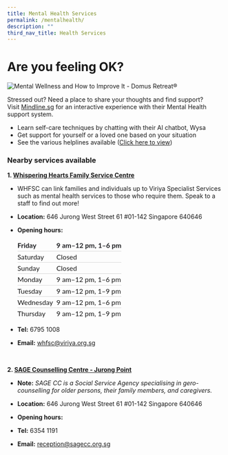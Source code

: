 ```yaml
---
title: Mental Health Services
permalink: /mentalhealth/
description: ""
third_nav_title: Health Services
---
```

# Are you feeling OK?

![Mental Wellness and How to Improve It - Domus Retreat®](https://domusretreat.com/wp-content/uploads/mental-wellness.png)

Stressed out? Need a place to share your thoughts and find support? 
<br> Visit [Mindline.sg](https://www.mindline.sg/home)  for an interactive experience with their Mental Health support system.
* Learn self-care techniques by chatting with their AI chatbot, Wysa
* Get support for yourself or a loved one based on your situation
* See the various helplines available ([Click here to view](https://mindline.sg/youth/get-help))

### **Nearby services available**

**1. [Whispering Hearts Family Service Centre](https://viriya.org.sg/our-services/family-services/whispering-hearts-family-service-centre/)**
* WHFSC can link families and individuals up to Viriya Specialist Services such as mental health services to those who require them. Speak to a staff to find out more!
*   **Location:**&nbsp;646 Jurong West Street 61 #01-142 Singapore 640646
    
*   **Opening hours:**
    
    <table style="box-sizing: border-box; font-family: Lato; border-width: 0px; border-style: solid; border-color: var(--chakra-colors-gray-200); overflow-wrap: break-word; border-collapse: collapse; width: 615.891px; margin-bottom: 1em; margin-top: 3px; line-height: 1.58;" class="WgFkxc"><tbody style="box-sizing: border-box; font-family: Lato; border-width: 0px; border-style: solid; border-color: var(--chakra-colors-gray-200); overflow-wrap: break-word;"><tr style="box-sizing: border-box; font-family: Lato; border-width: 0px; border-style: solid; border-color: var(--chakra-colors-gray-200); overflow-wrap: break-word; font-weight: bold; color: rgb(32, 33, 36);" class="K7Ltle"><td style="box-sizing: border-box; font-family: Lato; border-width: 0px 0px 1px; border-style: solid; border-color: rgb(214, 214, 214); overflow-wrap: break-word; border-image: initial; padding: 0px 8px 0px 0px; vertical-align: top; max-width: 173px;" class="SKNSIb">Friday</td><td style="box-sizing: border-box; font-family: Lato; border-width: 0px 0px 1px; border-style: solid; border-color: rgb(214, 214, 214); overflow-wrap: break-word; border-image: initial; padding: 0px; vertical-align: top;">9 am–12 pm, 1–6 pm</td></tr><tr style="box-sizing: border-box; font-family: Lato; border-width: 0px; border-style: solid; border-color: var(--chakra-colors-gray-200); overflow-wrap: break-word;"><td style="box-sizing: border-box; font-family: Lato; border-width: 0px 0px 1px; border-style: solid; border-color: rgb(214, 214, 214); overflow-wrap: break-word; border-image: initial; padding: 0px 8px 0px 0px; vertical-align: top; max-width: 173px;" class="SKNSIb">Saturday</td><td style="box-sizing: border-box; font-family: Lato; border-width: 0px 0px 1px; border-style: solid; border-color: rgb(214, 214, 214); overflow-wrap: break-word; border-image: initial; padding: 0px; vertical-align: top;">Closed</td></tr><tr style="box-sizing: border-box; font-family: Lato; border-width: 0px; border-style: solid; border-color: var(--chakra-colors-gray-200); overflow-wrap: break-word;"><td style="box-sizing: border-box; font-family: Lato; border-width: 0px 0px 1px; border-style: solid; border-color: rgb(214, 214, 214); overflow-wrap: break-word; border-image: initial; padding: 0px 8px 0px 0px; vertical-align: top; max-width: 173px;" class="SKNSIb">Sunday</td><td style="box-sizing: border-box; font-family: Lato; border-width: 0px 0px 1px; border-style: solid; border-color: rgb(214, 214, 214); overflow-wrap: break-word; border-image: initial; padding: 0px; vertical-align: top;">Closed</td></tr><tr style="box-sizing: border-box; font-family: Lato; border-width: 0px; border-style: solid; border-color: var(--chakra-colors-gray-200); overflow-wrap: break-word;"><td style="box-sizing: border-box; font-family: Lato; border-width: 0px 0px 1px; border-style: solid; border-color: rgb(214, 214, 214); overflow-wrap: break-word; border-image: initial; padding: 0px 8px 0px 0px; vertical-align: top; max-width: 173px;" class="SKNSIb">Monday</td><td style="box-sizing: border-box; font-family: Lato; border-width: 0px 0px 1px; border-style: solid; border-color: rgb(214, 214, 214); overflow-wrap: break-word; border-image: initial; padding: 0px; vertical-align: top;">9 am–12 pm, 1–6 pm</td></tr><tr style="box-sizing: border-box; font-family: Lato; border-width: 0px; border-style: solid; border-color: var(--chakra-colors-gray-200); overflow-wrap: break-word;"><td style="box-sizing: border-box; font-family: Lato; border-width: 0px 0px 1px; border-style: solid; border-color: rgb(214, 214, 214); overflow-wrap: break-word; border-image: initial; padding: 0px 8px 0px 0px; vertical-align: top; max-width: 173px;" class="SKNSIb">Tuesday</td><td style="box-sizing: border-box; font-family: Lato; border-width: 0px 0px 1px; border-style: solid; border-color: rgb(214, 214, 214); overflow-wrap: break-word; border-image: initial; padding: 0px; vertical-align: top;">9 am–12 pm, 1–9 pm</td></tr><tr style="box-sizing: border-box; font-family: Lato; border-width: 0px; border-style: solid; border-color: var(--chakra-colors-gray-200); overflow-wrap: break-word;"><td style="box-sizing: border-box; font-family: Lato; border-width: 0px 0px 1px; border-style: solid; border-color: rgb(214, 214, 214); overflow-wrap: break-word; border-image: initial; padding: 0px 8px 0px 0px; vertical-align: top; max-width: 173px;" class="SKNSIb">Wednesday<div style="box-sizing: border-box; font-family: Lato; border-width: 0px; border-style: solid; border-color: var(--chakra-colors-gray-200); overflow-wrap: break-word;"></div></td><td style="box-sizing: border-box; font-family: Lato; border-width: 0px 0px 1px; border-style: solid; border-color: rgb(214, 214, 214); overflow-wrap: break-word; border-image: initial; padding: 0px; vertical-align: top;">9 am–12 pm, 1–6 pm<div style="box-sizing: border-box; font-family: Lato; border-width: 0px; border-style: solid; border-color: var(--chakra-colors-gray-200); overflow-wrap: break-word;"><span style="box-sizing: border-box; font-family: arial, sans-serif-light, sans-serif; border-width: 0px; border-style: solid; border-color: var(--chakra-colors-gray-200); overflow-wrap: break-word; font-weight: normal; color: rgb(176, 96, 0);" class="M4OzPc LSCqpe"></span></div></td></tr><tr style="box-sizing: border-box; font-family: Lato; border-width: 0px; border-style: solid; border-color: var(--chakra-colors-gray-200); overflow-wrap: break-word;"><td style="box-sizing: border-box; font-family: Lato; border: 0px solid rgb(214, 214, 214); overflow-wrap: break-word; padding: 0px 8px 0px 0px; vertical-align: top; max-width: 173px;" class="SKNSIb">Thursday<div style="box-sizing: border-box; font-family: Lato; border-width: 0px; border-style: solid; border-color: var(--chakra-colors-gray-200); overflow-wrap: break-word;"></div></td><td style="box-sizing: border-box; font-family: Lato; border: 0px solid rgb(214, 214, 214); overflow-wrap: break-word; padding: 0px; vertical-align: top;">9 am–12 pm, 1–9 pm<div style="box-sizing: border-box; font-family: Lato; border-width: 0px; border-style: solid; border-color: var(--chakra-colors-gray-200); overflow-wrap: break-word;"><span style="box-sizing: border-box; font-family: arial, sans-serif-light, sans-serif; border-width: 0px; border-style: solid; border-color: var(--chakra-colors-gray-200); overflow-wrap: break-word; font-weight: normal; color: rgb(176, 96, 0);" class="M4OzPc LSCqpe"></span></div></td></tr></tbody></table>
    
*   **Tel:**&nbsp;6795 1008
    
*   **Email:**&nbsp;[whfsc@viriya.org.sg](mailto:whfsc@viriya.org.sg)

<br>

**2. [SAGE Counselling Centre - Jurong Point](https://www.sagecc.org.sg/)**

* **Note:** *SAGE CC is a Social Service Agency specialising in gero-counselling for older persons, their family members, and caregivers.*

*   **Location:**&nbsp;646 Jurong West Street 61 #01-142 Singapore 640646
    
*   **Opening hours:** 

*   **Tel:**&nbsp;6354 1191
    
*   **Email:** reception@sagecc.org.sg